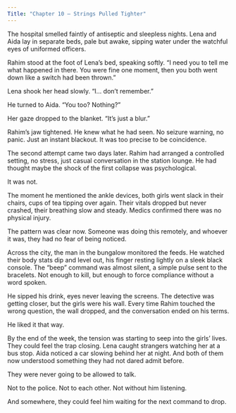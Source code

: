 ```yaml
---
Title: "Chapter 10 – Strings Pulled Tighter"
---
```


The hospital smelled faintly of antiseptic and sleepless nights. Lena and Aida lay in separate beds, pale but awake, sipping water under the watchful eyes of uniformed officers.

Rahim stood at the foot of Lena’s bed, speaking softly. “I need you to tell me what happened in there. You were fine one moment, then you both went down like a switch had been thrown.”

Lena shook her head slowly. “I… don’t remember.”

He turned to Aida. “You too? Nothing?”

Her gaze dropped to the blanket. “It’s just a blur.”

Rahim’s jaw tightened. He knew what he had seen. No seizure warning, no panic. Just an instant blackout. It was too precise to be coincidence.

The second attempt came two days later. Rahim had arranged a controlled setting, no stress, just casual conversation in the station lounge. He had thought maybe the shock of the first collapse was psychological.

It was not.

The moment he mentioned the ankle devices, both girls went slack in their chairs, cups of tea tipping over again. Their vitals dropped but never crashed, their breathing slow and steady. Medics confirmed there was no physical injury.

The pattern was clear now. Someone was doing this remotely, and whoever it was, they had no fear of being noticed.

Across the city, the man in the bungalow monitored the feeds. He watched their body stats dip and level out, his finger resting lightly on a sleek black console. The “beep” command was almost silent, a simple pulse sent to the bracelets. Not enough to kill, but enough to force compliance without a word spoken.

He sipped his drink, eyes never leaving the screens. The detective was getting closer, but the girls were his wall. Every time Rahim touched the wrong question, the wall dropped, and the conversation ended on his terms.

He liked it that way.

By the end of the week, the tension was starting to seep into the girls’ lives. They could feel the trap closing. Lena caught strangers watching her at a bus stop. Aida noticed a car slowing behind her at night. And both of them now understood something they had not dared admit before.

They were never going to be allowed to talk.

Not to the police. Not to each other. Not without him listening.

And somewhere, they could feel him waiting for the next command to drop.